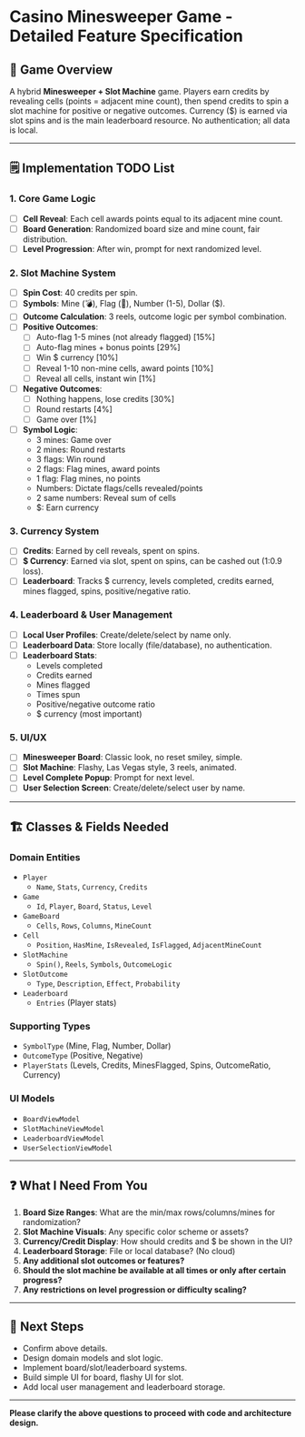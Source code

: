 ﻿# Casino Minesweeper Game - Detailed Feature Specification

## 🎰 Game Overview

A hybrid **Minesweeper + Slot Machine** game. Players earn credits by revealing cells (points = adjacent mine count), then spend credits to spin a slot machine for positive or negative outcomes. Currency ($) is earned via slot spins and is the main leaderboard resource. No authentication; all data is local.

---

## 🗒️ Implementation TODO List

### 1. **Core Game Logic**
- [ ] **Cell Reveal**: Each cell awards points equal to its adjacent mine count.
- [ ] **Board Generation**: Randomized board size and mine count, fair distribution.
- [ ] **Level Progression**: After win, prompt for next randomized level.

### 2. **Slot Machine System**
- [ ] **Spin Cost**: 40 credits per spin.
- [ ] **Symbols**: Mine (💣), Flag (🚩), Number (1-5), Dollar ($).
- [ ] **Outcome Calculation**: 3 reels, outcome logic per symbol combination.
- [ ] **Positive Outcomes**:
    - [ ] Auto-flag 1-5 mines (not already flagged) [15%]
    - [ ] Auto-flag mines + bonus points [29%]
    - [ ] Win $ currency [10%]
    - [ ] Reveal 1-10 non-mine cells, award points [10%]
    - [ ] Reveal all cells, instant win [1%]
- [ ] **Negative Outcomes**:
    - [ ] Nothing happens, lose credits [30%]
    - [ ] Round restarts [4%]
    - [ ] Game over [1%]
- [ ] **Symbol Logic**:
    - 3 mines: Game over
    - 2 mines: Round restarts
    - 3 flags: Win round
    - 2 flags: Flag mines, award points
    - 1 flag: Flag mines, no points
    - Numbers: Dictate flags/cells revealed/points
    - 2 same numbers: Reveal sum of cells
    - $: Earn currency

### 3. **Currency System**
- [ ] **Credits**: Earned by cell reveals, spent on spins.
- [ ] **$ Currency**: Earned via slot, spent on spins, can be cashed out (1:0.9 loss).
- [ ] **Leaderboard**: Tracks $ currency, levels completed, credits earned, mines flagged, spins, positive/negative ratio.

### 4. **Leaderboard & User Management**
- [ ] **Local User Profiles**: Create/delete/select by name only.
- [ ] **Leaderboard Data**: Store locally (file/database), no authentication.
- [ ] **Leaderboard Stats**:
    - Levels completed
    - Credits earned
    - Mines flagged
    - Times spun
    - Positive/negative outcome ratio
    - $ currency (most important)

### 5. **UI/UX**
- [ ] **Minesweeper Board**: Classic look, no reset smiley, simple.
- [ ] **Slot Machine**: Flashy, Las Vegas style, 3 reels, animated.
- [ ] **Level Complete Popup**: Prompt for next level.
- [ ] **User Selection Screen**: Create/delete/select user by name.

---

## 🏗️ Classes & Fields Needed

### **Domain Entities**
- `Player`
    - `Name`, `Stats`, `Currency`, `Credits`
- `Game`
    - `Id`, `Player`, `Board`, `Status`, `Level`
- `GameBoard`
    - `Cells`, `Rows`, `Columns`, `MineCount`
- `Cell`
    - `Position`, `HasMine`, `IsRevealed`, `IsFlagged`, `AdjacentMineCount`
- `SlotMachine`
    - `Spin()`, `Reels`, `Symbols`, `OutcomeLogic`
- `SlotOutcome`
    - `Type`, `Description`, `Effect`, `Probability`
- `Leaderboard`
    - `Entries` (Player stats)

### **Supporting Types**
- `SymbolType` (Mine, Flag, Number, Dollar)
- `OutcomeType` (Positive, Negative)
- `PlayerStats` (Levels, Credits, MinesFlagged, Spins, OutcomeRatio, Currency)

### **UI Models**
- `BoardViewModel`
- `SlotMachineViewModel`
- `LeaderboardViewModel`
- `UserSelectionViewModel`

---

## ❓ What I Need From You

1. **Board Size Ranges**: What are the min/max rows/columns/mines for randomization?
2. **Slot Machine Visuals**: Any specific color scheme or assets?
3. **Currency/Credit Display**: How should credits and $ be shown in the UI?
4. **Leaderboard Storage**: File or local database? (No cloud)
5. **Any additional slot outcomes or features?**
6. **Should the slot machine be available at all times or only after certain progress?**
7. **Any restrictions on level progression or difficulty scaling?**

---

## 📝 Next Steps

- Confirm above details.
- Design domain models and slot logic.
- Implement board/slot/leaderboard systems.
- Build simple UI for board, flashy UI for slot.
- Add local user management and leaderboard storage.

---

**Please clarify the above questions to proceed with code and architecture design.**